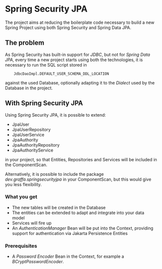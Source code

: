 # Spring Security JPA

The project aims at reducing the boilerplate code necessary to build a new Spring Project using both Spring Security
and Spring Data JPA.

## The problem

As Spring Security has built-in support for *JDBC*, but not for *Spring Data JPA*, every time a new project starts
using both the technologies, it is necessary to run the SQL script stored in 

        JdbcDaoImpl.DEFAULT_USER_SCHEMA_DDL_LOCATION

against the used Database, optionally adapting it to the *Dialect* used by the Database in the project.

## With Spring Security JPA

Using Spring Security JPA, it is possible to extend:
- JpaUser
- JpaUserRepository
- JpaUserService
- JpaAuthority
- JpaAuthorityRepository
- JpaAuthorityService

in your project, so that Entities, Repositories and Services will be included in the ComponentScan.

Alternatively, it is possible to include the package *dev.graffa.springsecurityjpa* in your ComponentScan, but this 
would give you less flexibility.

### What you get

- The new tables will be created in the Database
- The entities can be extended to adapt and integrate into your data model
- Services will fire up
- An *AuthenticationManager* Bean will be put into the Context, providing support for authentication via Jakarta 
  Persistence Entities


### Prerequisites

- A *Password Encoder* Bean in the Context, for example a *BCryptPasswordEncoder*.
